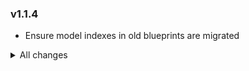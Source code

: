 
### v1.1.4
- Ensure model indexes in old blueprints are migrated

<details>
<summary>All changes</summary>

### v1.1.3
- Fix Matrix Lab being unaccessable due to grid index collision.
- Removed modded Chemical Plant Mk.III, as vanilla one has been added. Your built factories will automatically have them replaced, but items in your inventory will not.

### v1.1.2
- Fixed Model ID conflict with new Veges added in game version 0.9.26.12891

### v1.1.1
- Fixed an issue where after loading a save all machines from mod would "dissapear". (They are still in your save file)
- Fixed errors when placing Chemical plant Mk.II

### v1.1.0
- Updated to work with game version 0.9.25.12077 or higher

### v1.0.6
- Fixed update belt logic taking on average 3 times more. Should improve belt performance in big saves greatly.
- Fixed LOD's of Chemical Plant Mk.II and Mk.III shifting slightly.

### v1.0.5
- Fixed README

### v1.0.4
- Fixed that Spray Coater was unaccessable due to grid index collision.
- Repostioned some items around in replicator grid.

### v1.0.3
- Added plugin catergories on Thunderstore page.

### v1.0.2
- Fixed Storage window not changing size when Storage column count is changed in config file

### v1.0.1
- Fixed that liquid tank Mk.II and Mk.III capacity could not be changed via config file

### v1.0.0
- Initial Release

</details>